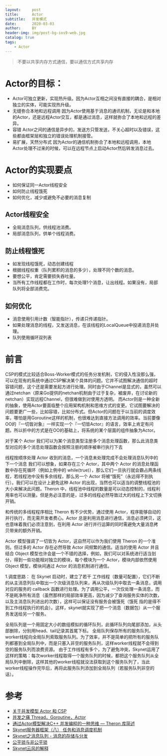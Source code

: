 ```yaml
---
layout:     post
title:      Actor
subtitle:   并发模式
date:       2020-03-03
author:     BY
header-img: img/post-bg-ios9-web.jpg
catalog: true
tags:
    - Actor
---
```


> 不要以共享内存方式通信，要以通信方式共享内存


# Actor的目标：

- Actor可独立更新，实现热升级。因为Actor互相之间没有直接的耦合，是相对独立的实体，可能实现热升级。
- 无缝弥合本地和远程调用 因为Actor使用基于消息的通讯机制，无论是和本地的Actor，还是远程Actor交互，都是通过消息，这样就弥合了本地和远程的差异。
- 容错 Actor之间的通信是异步的，发送方只管发送，不关心超时以及错误，这些都由框架层和独立的错误处理机制接管。
- 易扩展，天然分布式 因为Actor的通信机制弥合了本地和远程调用，本地Actor处理不过来的时候，可以在远程节点上启动Actor然后转发消息过去。


# Actor的实现要点

- 如何保证同一Actor线程安全
- 如何防止线程饿死
- 如何优化，减少或避免不必要的消息复制

## Actor线程安全
- 全局消息队列，供线程池消费。
- 局部消息队列，供单个线程消费。

## 防止线程饿死
- 如发现线程饿死，动态创建线程
- 根据线程权重（队列累积的消息的多少），处理不同个数的消息。
- 要想公平，肯定需要损失吞吐量。
- 当所有工作线程都在工作时，每次处理1个消息，让出线程。如果没有，局部队列将全部消费完。

## 如何优化

- 消息使用引用计数（智能指针），传递只传递指针。
- 如果处理消息的线程，又发送消息，在该线程的LocalQueue中投递消息并处理。
- 队列使用循环双列表

# 前言



CSP的模式比较适合Boss-Worker模式的任务分发机制，它的侵入性没那么强，可以在现有的系统中通过CSP解决某个具体的问题。它并不试图解决通信的超时容错问题，这个还是需要发起方进行处理。同时由于Channel是显式的，虽然可以通过netchan（原来Go提供的netchan机制由于过于复杂，被废弃，在讨论新的netchan）实现远程Channel，但很难做到对使用方透明。
而Actor则是一种全新的抽象，使用Actor要面临整个应用架构机制和思维方式的变更。它试图要解决的问题要更广一些，比如容错，比如分布式。但Actor的问题在于以当前的调度效率，哪怕是用Goroutine这样的机制，也很难达到直接方法调用的效率。当前要像OO的『一切皆对象』一样实现一个『一切皆Actor』的语言，效率上肯定有问题。所以折中的方式是在OO的基础上，将系统的某个层面的组件抽象为Actor。


   对于某个 Actor 我们可以为某个消息类型注册多个消息处理函数，那么此消息类型对应的多个消息处理函数会按照注册的顺序被串行执行下去
   
   线程按顺序处理 Actor 收到的消息，一个消息未处理完成不会处理消息队列中的下一个消息 我们可以想象，如果存在三个 Actor，其中两个 Actor 的消息处理函数中存在死循环（例如上例中的 while(true)），那么它们一旦执行就会霸占两条线程，若线程池中没有多余线程，那么另一个 Actor 将被“饿死”（永远得不到执行）。我们可以在设计上避免这种 Actor 的出现，当然也可以适当的调整线程池的大小来解决此问题。Theron 中，线程池中线程的数量是可以动态控制的，线程利用率也可以测量。但是务必注意的是，过多的线程必然导致过大的线程上下文切换开销。
   
   和传统的多线程程序相比 Theron 有不少优势，通过使用 Actor，程序能够自动的并行执行，而无需开发者费心。Actor 总是利用消息进行通信，消息必须拷贝，这也意味着我们必须注意到，在利用 Actor 进行并行运算的同时需避免大量消息拷贝带来的额外开销。
   
   Actor 模型强调了一切皆为 Actor，这自然可以作为我们使用 Theron 的一个准则。但过多的 Actor 存在必然导致 Actor 间频繁的通信。适当的使用 Actor 并且结合 Object 模型也许会是一个不错的选择，例如，我们可以对系统进行适当划分，得到一些功能相对独立的模块，每个模块为一个 Actor，模块内部依然使用 Object 模型，模块间通过 Actor 的消息机制进行通信。
   
1.调度思路：
在 Skynet 启动时，建立了若干 工作线程（数量可配置），它们不断的从主消息列队中取出一个次级消息队列来，再从次级队列中取去一条消息，调用对应的服务的 callback 函数进行处理。为了调用公平，一次仅处理一条消息，而不是耗净所有消息（虽然那样的局部效率更高，因为减少了查询服务实体的次数，以及主消息队列进出的次数），这样可以保证没有服务会被饿死（饿死 指的是得不到工作线程执行的机会）。这样，skynet就实现了把一个消息（数据包）从一个服务发送给另一个服务。

全局队列是一个用固定大小的数组模拟的循环队列，此循环队列向尾部添加，从头部删除，分别用head、tail记录其首尾下标。
全局队列保存所有的服务队列，worker线程向全局队列索取服务队列。为了效率，并不是简单的把所有的服务队列都塞到全局队列中，而是只塞入非空的服务队列，这样worker线程就不会得到空的服务队列而浪费资源。
由于工作线程有多个，为了避免冲突，Skynet运用了这样的策略：每次worker线程取得一个服务队列的时候，都把这个服务队列从全局队列中删除，这样其他的worker线程就没法获取到这个服务队列了，当此worker线程操作完毕后，再将此服务队列添加到全局队列（若服务队列非空的话）。

# 参考

- [关于并发模型 Actor 和 CSP](https://blog.csdn.net/hotdust/article/details/72475630)
- [并发之痛 Thread，Goroutine，Actor](http://jolestar.com/parallel-programming-model-thread-goroutine-actor/)
- [通过Actor模型解决C++ 并发编程的一种思维 — Theron 库简述](https://blog.csdn.net/sigh667/article/details/76438785)
- [Skynet服务器框架（八） 任务和消息调度机制](https://blog.csdn.net/linshuhe1/article/details/73854411)
- [Skynet之消息队列 - 消息的存储与分发](https://www.cnblogs.com/freebird92/p/6435212.html)
- [公平锁与非公平锁](https://www.voorp.com/a/%E5%85%AC%E5%B9%B3%E9%94%81%E4%B8%8E%E9%9D%9E%E5%85%AC%E5%B9%B3%E9%94%81JustinNeil%E7%9A%84%E5%8D%9A%E5%AE%A2CSDN%E5%8D%9A%E5%AE%A2)
- [Skynet云风的解释](https://github.com/cloudwu/skynet/issues/737)




